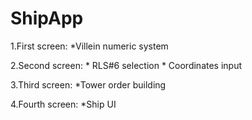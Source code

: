# ShipApp
1.First screen: 
	*Villein numeric system
	
2.Second screen:
	* RLS#6 selection
	* Coordinates input
	
3.Third screen:
	*Tower order building

4.Fourth screen:
	*Ship UI